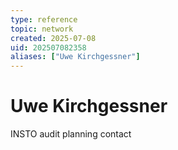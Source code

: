 ```yaml
---
type: reference
topic: network
created: 2025-07-08
uid: 202507082358
aliases: ["Uwe Kirchgessner"]
---
```


# Uwe Kirchgessner

INSTO audit planning contact